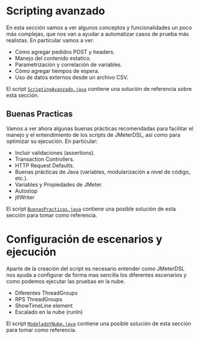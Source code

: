# Scripting avanzado

En esta sección vamos a ver algunos conceptos y funcionalidades un poco más complejas, que nos van a ayudar a automatizar casos de prueba más realistas. En particular vamos a ver:

* Cómo agregar pedidos POST y headers.
* Manejo del contenido estatico.
* Parametrización y correlación de variables.
* Cómo agregar tiempos de espera.
* Uso de datos externos desde un archivo CSV.

El script [`ScriptingAvanzado.java`](./ScriptingAvanzado.java) contiene una solución de referencia sobre esta sección.

## Buenas Practicas

Vamos a ver ahora algunas buenas prácticas recomendadas para facilitar el manejo y el entendimiento de los scripts de JMeterDSL, así como para optimizar su ejecución. En particular:

* Incluir validaciones (assertions).
* Transaction Controllers.
* HTTP Request Defaults.
* Buenas prácticas de Java (variables, modularización a nivel de código, etc.).
* Variables y Propiedades de JMeter.
* Autostop
* jtlWriter

El script [`BuenasPracticas.java`](./BuenasPracticas.java) contiene una posible solución de esta sección para tomar como referencia.

# Configuración de escenarios y ejecución

Aparte de la creación del script es necesario entender como JMeterDSL nos ayuda a configurar de forma mas sencilla los diferentes escenarios y como podemos ejecutar las pruebas en la nube.

* Diferentes ThreadGroups
* RPS ThreadGroups
* ShowTimeLine element
* Escalado en la nube (runIn)

El script [`ModeladoYNube.java`](./ModeladoYNube.java) contiene una posible solución de esta sección para tomar como referencia.